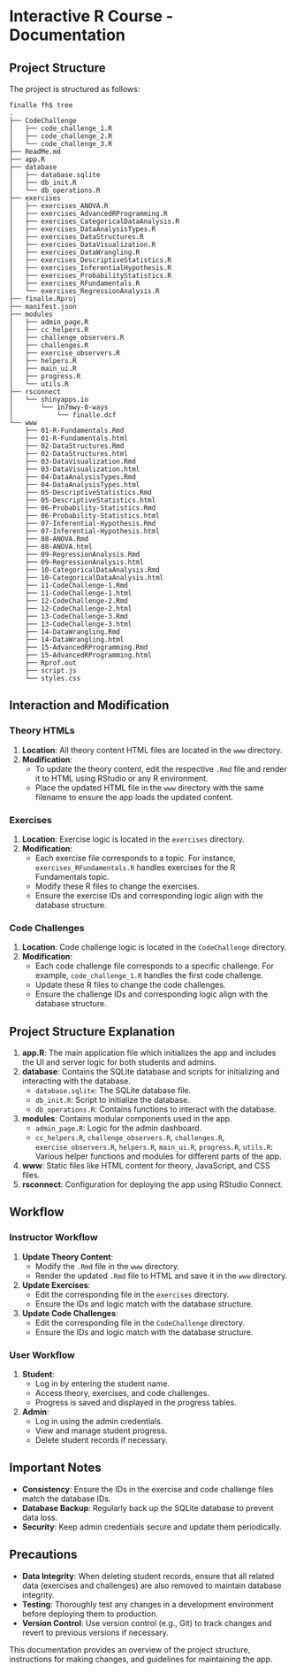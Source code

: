 # Interactive R Course - Documentation

## Project Structure

The project is structured as follows:

```
finalle fh$ tree
.
├── CodeChallenge
│   ├── code_challenge_1.R
│   ├── code_challenge_2.R
│   └── code_challenge_3.R
├── ReadMe.md
├── app.R
├── database
│   ├── database.sqlite
│   ├── db_init.R
│   └── db_operations.R
├── exercises
│   ├── exercises_ANOVA.R
│   ├── exercises_AdvancedRProgramming.R
│   ├── exercises_CategoricalDataAnalysis.R
│   ├── exercises_DataAnalysisTypes.R
│   ├── exercises_DataStructures.R
│   ├── exercises_DataVisualization.R
│   ├── exercises_DataWrangling.R
│   ├── exercises_DescriptiveStatistics.R
│   ├── exercises_InferentialHypothesis.R
│   ├── exercises_ProbabilityStatistics.R
│   ├── exercises_RFundamentals.R
│   └── exercises_RegressionAnalysis.R
├── finalle.Rproj
├── manifest.json
├── modules
│   ├── admin_page.R
│   ├── cc_helpers.R
│   ├── challenge_observers.R
│   ├── challenges.R
│   ├── exercise_observers.R
│   ├── helpers.R
│   ├── main_ui.R
│   ├── progress.R
│   └── utils.R
├── rsconnect
│   └── shinyapps.io
│       └── 1n7mwy-0-ways
│           └── finalle.dcf
└── www
    ├── 01-R-Fundamentals.Rmd
    ├── 01-R-Fundamentals.html
    ├── 02-DataStructures.Rmd
    ├── 02-DataStructures.html
    ├── 03-DataVisualization.Rmd
    ├── 03-DataVisualization.html
    ├── 04-DataAnalysisTypes.Rmd
    ├── 04-DataAnalysisTypes.html
    ├── 05-DescriptiveStatistics.Rmd
    ├── 05-DescriptiveStatistics.html
    ├── 06-Probability-Statistics.Rmd
    ├── 06-Probability-Statistics.html
    ├── 07-Inferential-Hypothesis.Rmd
    ├── 07-Inferential-Hypothesis.html
    ├── 08-ANOVA.Rmd
    ├── 08-ANOVA.html
    ├── 09-RegressionAnalysis.Rmd
    ├── 09-RegressionAnalysis.html
    ├── 10-CategoricalDataAnalysis.Rmd
    ├── 10-CategoricalDataAnalysis.html
    ├── 11-CodeChallenge-1.Rmd
    ├── 11-CodeChallenge-1.html
    ├── 12-CodeChallenge-2.Rmd
    ├── 12-CodeChallenge-2.html
    ├── 13-CodeChallenge-3.Rmd
    ├── 13-CodeChallenge-3.html
    ├── 14-DataWrangling.Rmd
    ├── 14-DataWrangling.html
    ├── 15-AdvancedRProgramming.Rmd
    ├── 15-AdvancedRProgramming.html
    ├── Rprof.out
    ├── script.js
    └── styles.css
```

## Interaction and Modification

### Theory HTMLs
1. **Location**: All theory content HTML files are located in the `www` directory.
2. **Modification**:
   - To update the theory content, edit the respective `.Rmd` file and render it to HTML using RStudio or any R environment.
   - Place the updated HTML file in the `www` directory with the same filename to ensure the app loads the updated content.

### Exercises
1. **Location**: Exercise logic is located in the `exercises` directory.
2. **Modification**:
   - Each exercise file corresponds to a topic. For instance, `exercises_RFundamentals.R` handles exercises for the R Fundamentals topic.
   - Modify these R files to change the exercises.
   - Ensure the exercise IDs and corresponding logic align with the database structure.

### Code Challenges
1. **Location**: Code challenge logic is located in the `CodeChallenge` directory.
2. **Modification**:
   - Each code challenge file corresponds to a specific challenge. For example, `code_challenge_1.R` handles the first code challenge.
   - Update these R files to change the code challenges.
   - Ensure the challenge IDs and corresponding logic align with the database structure.

## Project Structure Explanation
1. **app.R**: The main application file which initializes the app and includes the UI and server logic for both students and admins.
2. **database**: Contains the SQLite database and scripts for initializing and interacting with the database.
   - `database.sqlite`: The SQLite database file.
   - `db_init.R`: Script to initialize the database.
   - `db_operations.R`: Contains functions to interact with the database.
3. **modules**: Contains modular components used in the app.
   - `admin_page.R`: Logic for the admin dashboard.
   - `cc_helpers.R`, `challenge_observers.R`, `challenges.R`, `exercise_observers.R`, `helpers.R`, `main_ui.R`, `progress.R`, `utils.R`: Various helper functions and modules for different parts of the app.
4. **www**: Static files like HTML content for theory, JavaScript, and CSS files.
5. **rsconnect**: Configuration for deploying the app using RStudio Connect.

## Workflow

### Instructor Workflow
1. **Update Theory Content**:
   - Modify the `.Rmd` file in the `www` directory.
   - Render the updated `.Rmd` file to HTML and save it in the `www` directory.
2. **Update Exercises**:
   - Edit the corresponding file in the `exercises` directory.
   - Ensure the IDs and logic match with the database structure.
3. **Update Code Challenges**:
   - Edit the corresponding file in the `CodeChallenge` directory.
   - Ensure the IDs and logic match with the database structure.

### User Workflow
1. **Student**:
   - Log in by entering the student name.
   - Access theory, exercises, and code challenges.
   - Progress is saved and displayed in the progress tables.
2. **Admin**:
   - Log in using the admin credentials.
   - View and manage student progress.
   - Delete student records if necessary.

## Important Notes
- **Consistency**: Ensure the IDs in the exercise and code challenge files match the database IDs.
- **Database Backup**: Regularly back up the SQLite database to prevent data loss.
- **Security**: Keep admin credentials secure and update them periodically.

## Precautions
- **Data Integrity**: When deleting student records, ensure that all related data (exercises and challenges) are also removed to maintain database integrity.
- **Testing**: Thoroughly test any changes in a development environment before deploying them to production.
- **Version Control**: Use version control (e.g., Git) to track changes and revert to previous versions if necessary.

This documentation provides an overview of the project structure, instructions for making changes, and guidelines for maintaining the app.
